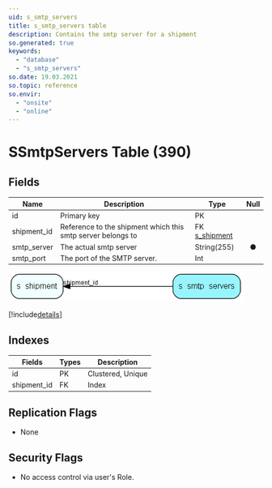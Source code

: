 ```yaml
---
uid: s_smtp_servers
title: s_smtp_servers table
description: Contains the smtp server for a shipment
so.generated: true
keywords:
  - "database"
  - "s_smtp_servers"
so.date: 19.03.2021
so.topic: reference
so.envir:
  - "onsite"
  - "online"
---
```


# SSmtpServers Table (390)

## Fields

| Name | Description | Type | Null |
|------|-------------|------|:----:|
|id|Primary key|PK| |
|shipment\_id|Reference to the shipment which this smtp server belongs to|FK [s_shipment](s_shipment.md)| |
|smtp\_server|The actual smtp server|String(255)|&#x25CF;|
|smtp\_port|The port of the SMTP server.|Int| |


![s_smtp_servers table relationship diagram](media\s_smtp_servers.png)

[!include[details](./includes/s-smtp-servers.md)]

## Indexes

| Fields | Types | Description |
|--------|-------|-------------|
|id |PK |Clustered, Unique |
|shipment\_id |FK |Index |

## Replication Flags

* None

## Security Flags

* No access control via user's Role.


